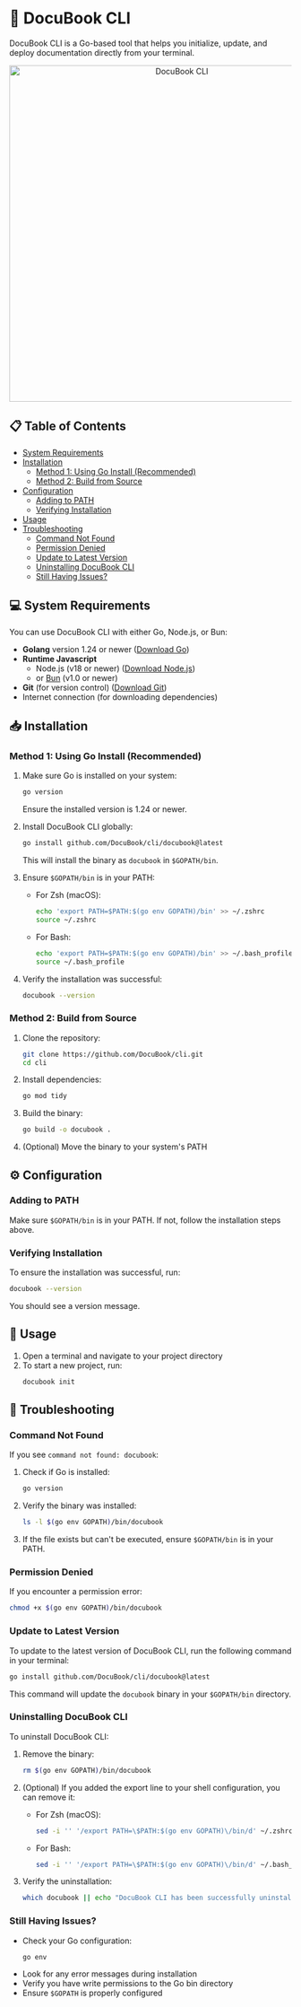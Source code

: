# 🚀 DocuBook CLI

DocuBook CLI is a Go-based tool that helps you initialize, update, and deploy documentation directly from your terminal.

<div align="center">
  <img src="https://github.com/DocuBook/cli/blob/main/docubook-cli.gif" alt="DocuBook CLI" width="600" />
</div>


## 📋 Table of Contents
- [System Requirements](#-system-requirements)
- [Installation](#-installation)
  - [Method 1: Using Go Install (Recommended)](#method-1-using-go-install-recommended)
  - [Method 2: Build from Source](#method-2-build-from-source)
- [Configuration](#️-configuration)
  - [Adding to PATH](#adding-to-path)
  - [Verifying Installation](#verifying-installation)
- [Usage](#-usage)
- [Troubleshooting](#-troubleshooting)
  - [Command Not Found](#command-not-found)
  - [Permission Denied](#permission-denied)
  - [Update to Latest Version](#update-to-latest-version)
  - [Uninstalling DocuBook CLI](#uninstalling-docubook-cli)
  - [Still Having Issues?](#still-having-issues)

## 💻 System Requirements

You can use DocuBook CLI with either Go, Node.js, or Bun:

- **Golang** version 1.24 or newer ([Download Go](https://go.dev))
- **Runtime Javascript**
  - Node.js (v18 or newer) ([Download Node.js](https://nodejs.org))
  - or [Bun](https://bun.sh) (v1.0 or newer)
- **Git** (for version control) ([Download Git](https://git-scm.com))
- Internet connection (for downloading dependencies)

## 📥 Installation

### Method 1: Using Go Install (Recommended)

1. Make sure Go is installed on your system:
   ```bash
   go version
   ```
   Ensure the installed version is 1.24 or newer.

2. Install DocuBook CLI globally:
   ```bash
   go install github.com/DocuBook/cli/docubook@latest
   ```

   This will install the binary as `docubook` in `$GOPATH/bin`.

3. Ensure `$GOPATH/bin` is in your PATH:
   - For Zsh (macOS):
     ```bash
     echo 'export PATH=$PATH:$(go env GOPATH)/bin' >> ~/.zshrc
     source ~/.zshrc
     ```
   - For Bash:
     ```bash
     echo 'export PATH=$PATH:$(go env GOPATH)/bin' >> ~/.bash_profile
     source ~/.bash_profile
     ```

4. Verify the installation was successful:
   ```bash
   docubook --version
   ```

### Method 2: Build from Source

1. Clone the repository:
   ```bash
   git clone https://github.com/DocuBook/cli.git
   cd cli
   ```

2. Install dependencies:
   ```bash
   go mod tidy
   ```

3. Build the binary:
   ```bash
   go build -o docubook .
   ```

4. (Optional) Move the binary to your system's PATH

## ⚙️ Configuration

### Adding to PATH

Make sure `$GOPATH/bin` is in your PATH. If not, follow the installation steps above.

### Verifying Installation

To ensure the installation was successful, run:
```bash
docubook --version
```

You should see a version message.

## 🚀 Usage

1. Open a terminal and navigate to your project directory
2. To start a new project, run:
   ```bash
   docubook init
   ```

## 🔧 Troubleshooting

### Command Not Found

If you see `command not found: docubook`:

1. Check if Go is installed:
   ```bash
   go version
   ```

2. Verify the binary was installed:
   ```bash
   ls -l $(go env GOPATH)/bin/docubook
   ```

3. If the file exists but can't be executed, ensure `$GOPATH/bin` is in your PATH.

### Permission Denied

If you encounter a permission error:
```bash
chmod +x $(go env GOPATH)/bin/docubook
```

### Update to Latest Version

To update to the latest version of DocuBook CLI, run the following command in your terminal:
```bash
go install github.com/DocuBook/cli/docubook@latest
```
This command will update the `docubook` binary in your `$GOPATH/bin` directory.

### Uninstalling DocuBook CLI

To uninstall DocuBook CLI:

1. Remove the binary:
   ```bash
   rm $(go env GOPATH)/bin/docubook
   ```

2. (Optional) If you added the export line to your shell configuration, you can remove it:
   - For Zsh (macOS):
     ```bash
     sed -i '' '/export PATH=\$PATH:$(go env GOPATH)\/bin/d' ~/.zshrc
     ```
   - For Bash:
     ```bash
     sed -i '' '/export PATH=\$PATH:$(go env GOPATH)\/bin/d' ~/.bash_profile
     ```

3. Verify the uninstallation:
   ```bash
   which docubook || echo "DocuBook CLI has been successfully uninstalled"
   ```

### Still Having Issues?

- Check your Go configuration:
  ```bash
  go env
  ```
- Look for any error messages during installation
- Verify you have write permissions to the Go bin directory
- Ensure `$GOPATH` is properly configured
